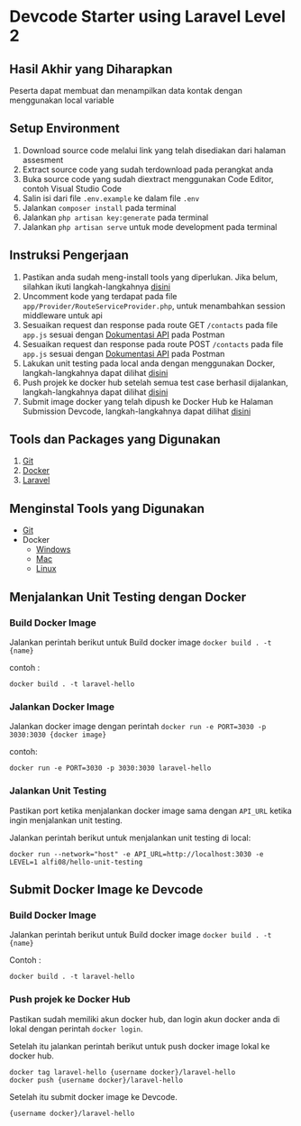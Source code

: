 # Devcode Starter using Laravel Level 2

## Hasil Akhir yang Diharapkan

Peserta dapat membuat dan menampilkan data kontak dengan menggunakan local variable

## Setup Environment

1. Download source code melalui link yang telah disediakan dari halaman assesment
2. Extract source code yang sudah terdownload pada perangkat anda
3. Buka source code yang sudah diextract menggunakan Code Editor, contoh Visual Studio Code
4. Salin isi dari file `.env.example` ke dalam file `.env`
5. Jalankan `composer install` pada terminal
5. Jalankan `php artisan key:generate` pada terminal
6. Jalankan `php artisan serve` untuk mode development pada terminal

## Instruksi Pengerjaan

1. Pastikan anda sudah meng-install tools yang diperlukan. Jika belum, silahkan ikuti langkah-langkahnya [disini](#menginstal-tools-yang-diperlukan)
2. Uncomment kode yang terdapat pada file `app/Provider/RouteServiceProvider.php`, untuk menambahkan session middleware untuk api
3. Sesuaikan request dan response pada route GET `/contacts` pada file `app.js` sesuai dengan [Dokumentasi API](https://documenter.getpostman.com/view/6584319/2s8Yt1rUtN) pada Postman
4. Sesuaikan request dan response pada route POST `/contacts` pada file `app.js` sesuai dengan [Dokumentasi API](https://documenter.getpostman.com/view/6584319/2s8Yt1rUtN) pada Postman
5. Lakukan unit testing pada local anda dengan menggunakan Docker, langkah-langkahnya dapat dilihat [disini](#menjalankan-unit-testing-dengan-Docker)
6. Push projek ke docker hub setelah semua test case berhasil dijalankan, langkah-langkahnya dapat dilihat [disini](#push-projek-ke-docker-hub)
7. Submit image docker yang telah dipush ke Docker Hub ke Halaman Submission Devcode, langkah-langkahnya dapat dilihat [disini](#push-projek-ke-docker-hub)

## Tools dan Packages yang Digunakan

1. [Git](https://git-scm.com)
2. [Docker](https://www.docker.com)
2. [Laravel](https://laravel.com/)

## Menginstal Tools yang Digunakan

-   [Git](https://git-scm.com/book/en/v2/Getting-Started-Installing-Git)
-   Docker
    -   [Windows](https://docs.docker.com/desktop/install/windows-install/)
    -   [Mac](https://docs.docker.com/desktop/install/mac-install/)
    -   [Linux](https://docs.docker.com/desktop/install/linux-install/)

## Menjalankan Unit Testing dengan Docker

### Build Docker Image

Jalankan perintah berikut untuk Build docker image `docker build . -t {name}`

contoh :

```
docker build . -t laravel-hello
```

### Jalankan Docker Image

Jalankan docker image dengan perintah `docker run -e PORT=3030 -p 3030:3030 {docker image}`

contoh:

```
docker run -e PORT=3030 -p 3030:3030 laravel-hello
```

### Jalankan Unit Testing

Pastikan port ketika menjalankan docker image sama dengan `API_URL` ketika ingin menjalankan unit testing.

Jalankan perintah berikut untuk menjalankan unit testing di local:

```
docker run --network="host" -e API_URL=http://localhost:3030 -e LEVEL=1 alfi08/hello-unit-testing
```

## Submit Docker Image ke Devcode

### Build Docker Image

Jalankan perintah berikut untuk Build docker image `docker build . -t {name}`

Contoh :

```
docker build . -t laravel-hello
```

### Push projek ke Docker Hub

Pastikan sudah memiliki akun docker hub, dan login akun docker anda di lokal dengan perintah `docker login`.

Setelah itu jalankan perintah berikut untuk push docker image lokal ke docker hub.

```
docker tag laravel-hello {username docker}/laravel-hello
docker push {username docker}/laravel-hello
```

Setelah itu submit docker image ke Devcode.

```
{username docker}/laravel-hello
```
